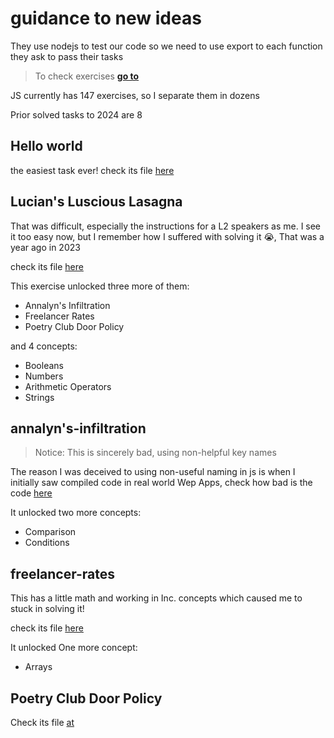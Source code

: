 # guidance to new ideas

They use nodejs to test our code so we need to use export to each function they ask to pass their tasks

> To check exercises [**go to**](https://exercism.org/tracks/javascript/exercises)

JS currently has 147 exercises, so I separate them in dozens

Prior solved tasks to 2024 are 8

## Hello world

the easiest task ever! check its file [here](./00-12/helloWorld.js)

## Lucian's Luscious Lasagna

That was difficult, especially the instructions for a  L2 speakers as me. I see it too easy now, but I remember how I suffered with solving it 😭, That was a year ago in 2023

check its file [here](./00-12/Lucian's_Luscious_Lasagna.js)

This exercise unlocked three more of them:

* Annalyn's Infiltration
* Freelancer Rates
* Poetry Club Door Policy

and 4 concepts:

* Booleans
* Numbers
* Arithmetic Operators
* Strings

## annalyn's-infiltration

> Notice: This is sincerely bad, using non-helpful key names

The reason I was deceived to using non-useful naming in js is when I initially saw compiled code in real world Wep Apps, check how bad is the code [here](./00-12/annalyn's-infiltration.js)

It unlocked two more concepts:

* Comparison
* Conditions

## freelancer-rates

This has a little math and working in Inc. concepts which caused me to stuck in solving it!

check its file [here](./00-12/freelancer-rates.js)

It unlocked One more concept:

* Arrays

## Poetry Club Door Policy

Check its file [at](./00-12/PoetryClubDoorPlicy.js)
